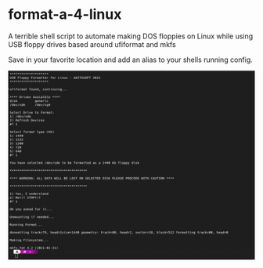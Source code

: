 # format-a-4-linux
A terrible shell script to automate making DOS floppies on Linux while using USB floppy drives based around ufiformat and mkfs

Save in your favorite location and add an alias to your shells running config.

![alt text](https://raw.githubusercontent.com/Akira-Hojo/format-a-4-linux/main/screenshots/screenshot.png?token=AQUK6VE6BR2LK5F6GL4CJIDAZ2AJA?raw=true)
